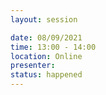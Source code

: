 ```yaml
---
layout: session

date: 08/09/2021
time: 13:00 - 14:00
location: Online
presenter: 
status: happened
---
```

